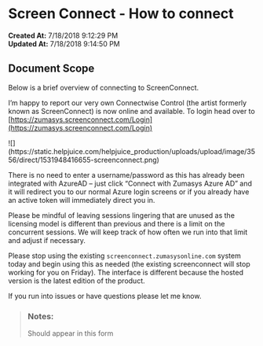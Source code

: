 # Screen Connect - How to connect

**Created At:** 7/18/2018 9:12:29 PM  
**Updated At:** 7/18/2018 9:14:50 PM  


## Document Scope

Below is a brief overview of connecting to ScreenConnect.



I’m happy to report our very own Connectwise Control (the artist formerly known as ScreenConnect) is now online and available. To login head over to [https://zumasys.screenconnect.com/Login](https://zumasys.screenconnect.com/Login)

<!--[if !vml]--><!--[endif]-->![](https://static.helpjuice.com/helpjuice_production/uploads/upload/image/3556/direct/1531948416655-screenconnect.png)

There is no need to enter a username/password as this has already been integrated with AzureAD – just click “Connect with Zumasys Azure AD” and it will redirect you to our normal Azure login screens or if you already have an active token will immediately direct you in.

Please be mindful of leaving sessions lingering that are unused as the licensing model is different than previous and there is a limit on the concurrent sessions. We will keep track of how often we run into that limit and adjust if necessary.

Please stop using the existing `screenconnect.zumasysonline.com` system today and begin using this as needed (the existing screenconnect will stop working for you on Friday). The interface is different because the hosted version is the latest edition of the product.

If you run into issues or have questions please let me know.


> ### Notes: 
> 
> Should appear in this form

